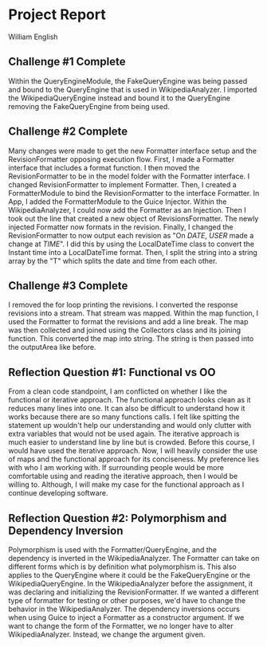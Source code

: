 # Project Report

William English

## Challenge #1 Complete

Within the QueryEngineModule, the FakeQueryEngine was being passed and bound to the QueryEngine that is used in WikipediaAnalyzer. 
I imported the WikipediaQueryEngine instead and bound it to the QueryEngine removing the FakeQueryEngine from being used.

## Challenge #2 Complete

Many changes were made to get the new Formatter interface setup and the RevisionFormatter opposing execution flow. 
First, I made a Formatter interface that includes a format function. I then moved the RevisionFormatter to be in the model folder with the Formatter interface. I changed RevisionFormatter to implement Formatter.
Then, I created a FormatterModule to bind the RevisionFormatter to the interface Formatter. In App, I added the FormatterModule to the Guice Injector. 
Within the WikipediaAnalyzer, I could now add the Formatter as an Injection. Then I took out the line that created a new object of RevisionsFormatter. The newly injected Formatter now formats in the revision. 
Finally, I changed the RevisionFormatter to now output each revision as "On *DATE*, *USER* made a change at *TIME*". I did this by using the LocalDateTime class to convert the Instant time into a LocalDateTime format. Then, I split the string into a string array by the "T" which splits the date and time from each other. 

## Challenge #3 Complete

I removed the for loop printing the revisions. I converted the response revisions into a stream. That stream was mapped. Within the map function, I used the Formatter to format the revisions and add a line break.
The map was then collected and joined using the Collectors class and its joining function. This converted the map into string. The string is then passed into the outputArea like before.

## Reflection Question #1: Functional vs OO

From a clean code standpoint, I am conflicted on whether I like the functional or iterative approach. The functional approach looks clean as it reduces many lines into one. 
It can also be difficult to understand how it works because there are so many functions calls. I felt like spitting the statement up wouldn't help our understanding and would only clutter with extra variables that would not be used again.
The iterative approach is much easier to understand line by line but is crowded. Before this course, I would have used the iterative approach. Now, I will heavily consider the use of maps and the functional approach for its conciseness.
My preference lies with who I am working with. If surrounding people would be more comfortable using and reading the iterative approach, then I would be willing to. Although, I will make my case for the functional approach as I continue developing software.

## Reflection Question #2: Polymorphism and Dependency Inversion

Polymorphism is used with the Formatter/QueryEngine, and the dependency is inverted in the WikipediaAnalyzer. The Formatter can take on different forms which is by definition what polymorphism is. This also applies to the QueryEngine where it could be the FakeQueryEngine or the WikipediaQueryEngine. 
In the WikipediaAnalyzer before the assignment, it was declaring and initializing the RevisionFormatter. If we wanted a different type of formatter for testing or other purposes, we'd have to change the behavior in the WikipediaAnalyzer. 
The dependency inversions occurs when using Guice to inject a Formatter as a constructor argument. If we want to change the form of the Formatter, we no longer have to alter WikipediaAnalyzer. Instead, we change the argument given. 
